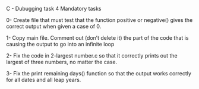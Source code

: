 C - Dubugging task 
4 Mandatory tasks

0- Create file that must test that the function positive or negative() gives the correct output when given a case of 0.

1- Copy main file. Comment out (don’t delete it) the part of the code that is causing the output to go into an infinite loop

2- Fix the code in 2-largest number.c so that it correctly prints out the largest of three numbers, no matter the case.

3- Fix the print remaining days() function so that the output works correctly for all dates and all leap years. 


